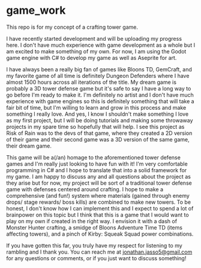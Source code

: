 # game_work

This repo is for my concept of a crafting tower game. 

I have recently started development and will be uploading my progress here. I don't have much experience with game development as a whole
but I am excited to make something of my own. For now, I am using the Godot game engine with C# to develop my game as well as Aseprite
for art.

I have always been a really big fan of games like Bloons TD, GemCraft, and my favorite game of all time is definitely Dungeon Defenders 
where I have almost 1500 hours across all iterations of the title. My dream game is probably a 3D tower defense game but it's safe to say I
have a long way to go before I'm ready to make it. I'm definitely no artist and I don't have much experience with game engines so this is
definitely something that will take a fair bit of time, but I'm willing to learn and grow in this process and make something I really love.
And yes, I know I shouldn't make something I love as my first project, but I will be doing tutorials and making some throwaway projects in my
spare time so hopefully that will help. I see this project as Risk of Rain was to the devs of that game, where they created a 2D version of
their game and their second game was a 3D version of the same game, their dream game.

This game will be a(/an) homage to the aforementioned tower defense games and I'm really just looking to have fun with it! I'm very comfortable 
programming in C# and I hope to translate that into a solid framework for my game. I am happy to discuss any and all questions about the project 
as they arise but for  now, my project will be sort of a traditional tower defense game with defenses centered around crafting. I hope to make a 
comprehensive (and fun!) system where materials (gained through enemy drops/ stage rewards/ boss kills) are combined to make new towers. To be honest, 
I don't know how I can implement this and I expect to spend a lot of brainpower on this topic but I think that this is a game that I would want to play
on my own if created in the right way. I envision it with a dash of Monster Hunter crafting, a smidge of Bloons Adventure Time TD (items affecting towers), 
and a pinch of Kirby: Squeak Squad power combinations.

If you have gotten this far, you truly have my respect for listening to my rambling and I thank you.
You can reach me at jonathan.jasso5@gmail.com for any questions or comments, or if you just want to discuss something!
